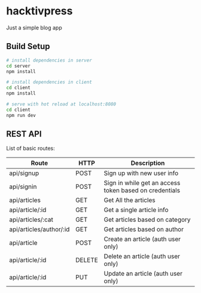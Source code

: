 # hacktivpress

Just a simple blog app

## Build Setup

``` bash
# install dependencies in server
cd server
npm install

# install dependencies in client
cd client
npm install

# serve with hot reload at localhost:8080
cd client
npm run dev

```
## REST API
List of basic routes:

Route | HTTP | Description
----- | ---- | -----------
api/signup | POST | Sign up with new user info
api/signin | POST | Sign in while get an access token based on credentials
api/articles | GET | Get All the articles
api/article/:id | GET | Get a single article info
api/articles/:cat | GET | Get articles based on category
api/articles/author/:id | GET | Get articles based on author
api/article | POST | Create an article (auth user only)
api/article/:id | DELETE | Delete an article (auth user only)
api/article/:id | PUT | Update an article (auth user only)
